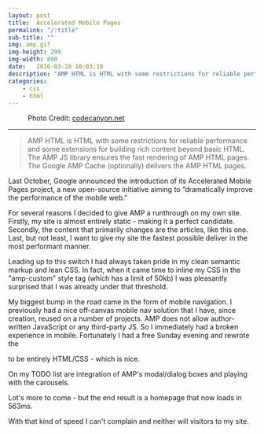 ```yaml
---
layout: post
title:  Accelerated Mobile Pages
permalink: "/:title"
sub-title: ""
img: amp.gif
img-height: 299
img-width: 800
date:   2016-03-28 10:03:10
description: "AMP HTML is HTML with some restrictions for reliable performance and some extensions for building rich content beyond basic HTML. The AMP JS library ensures the fast rendering of AMP HTML pages. The Google AMP Cache (optionally) delivers the AMP HTML pages."
categories: 
    - css
    - html
---
```


<figure><amp-img src="/images/amp.gif"
      width="800"
      height="299"
      layout="responsive"
      alt="a vanity shot of Max">
</amp-img>
<figcaption>Photo Credit: <a href="http://codecanyon.net/item/accelerated-mobile-pages-amp-for-wordpress/14825063">codecanyon.net</a></figcaption>
</figure>

---

> AMP HTML is HTML with some restrictions for reliable performance and some extensions for building rich content beyond basic HTML. The AMP JS library ensures the fast rendering of AMP HTML pages. The Google AMP Cache (optionally) delivers the AMP HTML pages.

Last October, Google announced the introduction of its Accelerated Mobile Pages project, a new open-source initiative aiming to “dramatically improve the performance of the mobile web.”

For several reasons I decided to give AMP a runthrough on my own site. Firstly, my site is almost entirely static - making it a perfect candidate. Secondly, the content that primarily changes are the articles, like this one. Last, but not least, I want to give my site the fastest possible deliver in the most performant manner. 

Leading up to this switch I had always taken pride in my clean semantic markup and lean CSS. In fact, when it came time to inline my CSS in the "amp-custom" style tag (which has a limit of 50kb) I was pleasantly surprised that I was already under that threshold. 

My biggest bump in the road came in the form of mobile navigation. I previously had a nice off-canvas mobile nav solution that I have, since creation, reused on a number of projects. AMP does not allow author-written JavaScript or any third-party JS. So I immediately had a broken experience in mobile. Fortunately I had a free Sunday evening and rewrote the <code><nav></code> to be entirely HTML/CSS - which is nice.

On my TODO list are integration of AMP's modal/dialog boxes and playing with the carousels.

Lot's more to come - but the end result is a homepage that now loads in 563ms.

With that kind of speed I can't complain and neither will visitors to my site.




